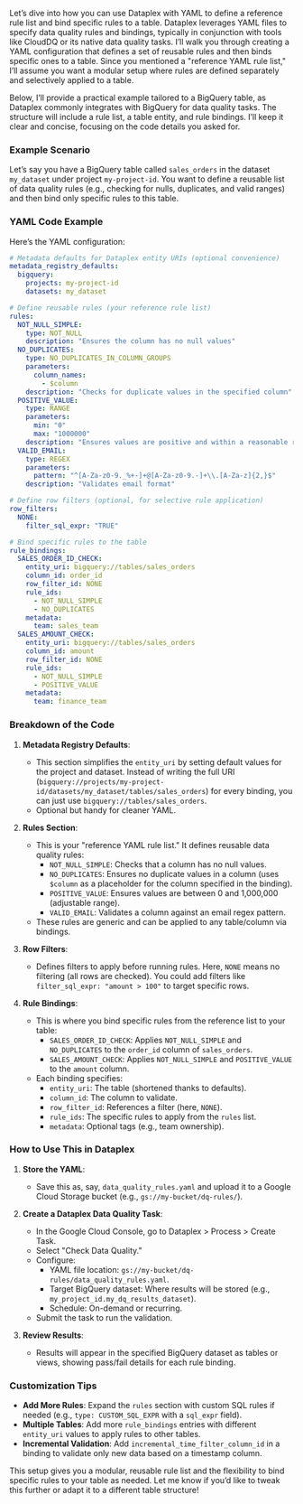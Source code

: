 Let’s dive into how you can use Dataplex with YAML to define a reference rule list and bind specific rules to a table. Dataplex leverages YAML files to specify data quality rules and bindings, typically in conjunction with tools like CloudDQ or its native data quality tasks. I’ll walk you through creating a YAML configuration that defines a set of reusable rules and then binds specific ones to a table. Since you mentioned a "reference YAML rule list," I’ll assume you want a modular setup where rules are defined separately and selectively applied to a table.

Below, I’ll provide a practical example tailored to a BigQuery table, as Dataplex commonly integrates with BigQuery for data quality tasks. The structure will include a rule list, a table entity, and rule bindings. I’ll keep it clear and concise, focusing on the code details you asked for.

### Example Scenario
Let’s say you have a BigQuery table called `sales_orders` in the dataset `my_dataset` under project `my-project-id`. You want to define a reusable list of data quality rules (e.g., checking for nulls, duplicates, and valid ranges) and then bind only specific rules to this table.

### YAML Code Example
Here’s the YAML configuration:

```yaml
# Metadata defaults for Dataplex entity URIs (optional convenience)
metadata_registry_defaults:
  bigquery:
    projects: my-project-id
    datasets: my_dataset

# Define reusable rules (your reference rule list)
rules:
  NOT_NULL_SIMPLE:
    type: NOT_NULL
    description: "Ensures the column has no null values"
  NO_DUPLICATES:
    type: NO_DUPLICATES_IN_COLUMN_GROUPS
    parameters:
      column_names: 
        - $column
    description: "Checks for duplicate values in the specified column"
  POSITIVE_VALUE:
    type: RANGE
    parameters:
      min: "0"
      max: "1000000"
    description: "Ensures values are positive and within a reasonable range"
  VALID_EMAIL:
    type: REGEX
    parameters:
      pattern: "^[A-Za-z0-9._%+-]+@[A-Za-z0-9.-]+\\.[A-Za-z]{2,}$"
    description: "Validates email format"

# Define row filters (optional, for selective rule application)
row_filters:
  NONE:
    filter_sql_expr: "TRUE"

# Bind specific rules to the table
rule_bindings:
  SALES_ORDER_ID_CHECK:
    entity_uri: bigquery://tables/sales_orders
    column_id: order_id
    row_filter_id: NONE
    rule_ids:
      - NOT_NULL_SIMPLE
      - NO_DUPLICATES
    metadata:
      team: sales_team
  SALES_AMOUNT_CHECK:
    entity_uri: bigquery://tables/sales_orders
    column_id: amount
    row_filter_id: NONE
    rule_ids:
      - NOT_NULL_SIMPLE
      - POSITIVE_VALUE
    metadata:
      team: finance_team
```

### Breakdown of the Code

1. **Metadata Registry Defaults**:
   - This section simplifies the `entity_uri` by setting default values for the project and dataset. Instead of writing the full URI (`bigquery://projects/my-project-id/datasets/my_dataset/tables/sales_orders`) for every binding, you can just use `bigquery://tables/sales_orders`.
   - Optional but handy for cleaner YAML.

2. **Rules Section**:
   - This is your "reference YAML rule list." It defines reusable data quality rules:
     - `NOT_NULL_SIMPLE`: Checks that a column has no null values.
     - `NO_DUPLICATES`: Ensures no duplicate values in a column (uses `$column` as a placeholder for the column specified in the binding).
     - `POSITIVE_VALUE`: Ensures values are between 0 and 1,000,000 (adjustable range).
     - `VALID_EMAIL`: Validates a column against an email regex pattern.
   - These rules are generic and can be applied to any table/column via bindings.

3. **Row Filters**:
   - Defines filters to apply before running rules. Here, `NONE` means no filtering (all rows are checked). You could add filters like `filter_sql_expr: "amount > 100"` to target specific rows.

4. **Rule Bindings**:
   - This is where you bind specific rules from the reference list to your table:
     - `SALES_ORDER_ID_CHECK`: Applies `NOT_NULL_SIMPLE` and `NO_DUPLICATES` to the `order_id` column of `sales_orders`.
     - `SALES_AMOUNT_CHECK`: Applies `NOT_NULL_SIMPLE` and `POSITIVE_VALUE` to the `amount` column.
   - Each binding specifies:
     - `entity_uri`: The table (shortened thanks to defaults).
     - `column_id`: The column to validate.
     - `row_filter_id`: References a filter (here, `NONE`).
     - `rule_ids`: The specific rules to apply from the `rules` list.
     - `metadata`: Optional tags (e.g., team ownership).

### How to Use This in Dataplex
1. **Store the YAML**:
   - Save this as, say, `data_quality_rules.yaml` and upload it to a Google Cloud Storage bucket (e.g., `gs://my-bucket/dq-rules/`).

2. **Create a Dataplex Data Quality Task**:
   - In the Google Cloud Console, go to Dataplex > Process > Create Task.
   - Select "Check Data Quality."
   - Configure:
     - YAML file location: `gs://my-bucket/dq-rules/data_quality_rules.yaml`.
     - Target BigQuery dataset: Where results will be stored (e.g., `my_project_id.my_dq_results_dataset`).
     - Schedule: On-demand or recurring.
   - Submit the task to run the validation.

3. **Review Results**:
   - Results will appear in the specified BigQuery dataset as tables or views, showing pass/fail details for each rule binding.

### Customization Tips
- **Add More Rules**: Expand the `rules` section with custom SQL rules if needed (e.g., `type: CUSTOM_SQL_EXPR` with a `sql_expr` field).
- **Multiple Tables**: Add more `rule_bindings` entries with different `entity_uri` values to apply rules to other tables.
- **Incremental Validation**: Add `incremental_time_filter_column_id` in a binding to validate only new data based on a timestamp column.

This setup gives you a modular, reusable rule list and the flexibility to bind specific rules to your table as needed. Let me know if you’d like to tweak this further or adapt it to a different table structure!
